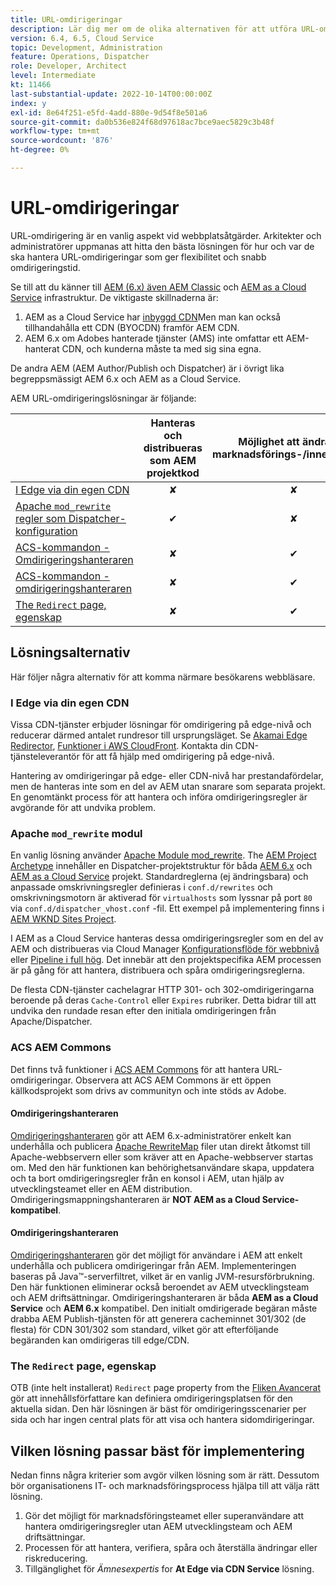 ```yaml
---
title: URL-omdirigeringar
description: Lär dig mer om de olika alternativen för att utföra URL-omdirigering i AEM.
version: 6.4, 6.5, Cloud Service
topic: Development, Administration
feature: Operations, Dispatcher
role: Developer, Architect
level: Intermediate
kt: 11466
last-substantial-update: 2022-10-14T00:00:00Z
index: y
exl-id: 8e64f251-e5fd-4add-880e-9d54f8e501a6
source-git-commit: da0b536e824f68d97618ac7bce9aec5829c3b48f
workflow-type: tm+mt
source-wordcount: '876'
ht-degree: 0%

---
```


# URL-omdirigeringar

URL-omdirigering är en vanlig aspekt vid webbplatsåtgärder. Arkitekter och administratörer uppmanas att hitta den bästa lösningen för hur och var de ska hantera URL-omdirigeringar som ger flexibilitet och snabb omdirigeringstid.

Se till att du känner till [AEM (6.x) även AEM Classic](https://experienceleague.adobe.com/docs/experience-manager-learn/dispatcher-tutorial/chapter-2.html#the-%E2%80%9Clegacy%E2%80%9D-setup) och [AEM as a Cloud Service](https://experienceleague.adobe.com/docs/experience-manager-cloud-service/content/overview/architecture.html#runtime-architecture) infrastruktur. De viktigaste skillnaderna är:

1. AEM as a Cloud Service har [inbyggd CDN](https://experienceleague.adobe.com/docs/experience-manager-cloud-service/content/implementing/content-delivery/cdn.html)Men man kan också tillhandahålla ett CDN (BYOCDN) framför AEM CDN.
1. AEM 6.x om Adobes hanterade tjänster (AMS) inte omfattar ett AEM-hanterat CDN, och kunderna måste ta med sig sina egna.

De andra AEM (AEM Author/Publish och Dispatcher) är i övrigt lika begreppsmässigt AEM 6.x och AEM as a Cloud Service.

AEM URL-omdirigeringslösningar är följande:

|  | Hanteras och distribueras som AEM projektkod | Möjlighet att ändra per marknadsförings-/innehållsteam | AEM som Cloud Service-kompatibel | Var körning av omdirigering sker |
|---------------------------------------------------|:-----------------------:|:---------------------:|:---------------------:| :---------------------:|
| [I Edge via din egen CDN](#at-edge-via-bring-your-own-cdn) | ✘ | ✘ | ✔ | Edge/CDN |
| [Apache `mod_rewrite` regler som Dispatcher-konfiguration ](#apache-mod_rewrite-module) | ✔ | ✘ | ✔ | Dispatcher |
| [ACS-kommandon - Omdirigeringshanteraren](#redirect-map-manager) | ✘ | ✔ | ✘ | Dispatcher |
| [ACS-kommandon - omdirigeringshanteraren](#redirect-manager) | ✘ | ✔ | ✔ | AEM |
| [The `Redirect` page, egenskap](#the-redirect-page-property) | ✘ | ✔ | ✔ | AEM |


## Lösningsalternativ

Här följer några alternativ för att komma närmare besökarens webbläsare.

### I Edge via din egen CDN

Vissa CDN-tjänster erbjuder lösningar för omdirigering på edge-nivå och reducerar därmed antalet rundresor till ursprungsläget. Se [Akamai Edge Redirector](https://techdocs.akamai.com/cloudlets/docs/what-edge-redirector), [Funktioner i AWS CloudFront](https://docs.aws.amazon.com/AmazonCloudFront/latest/DeveloperGuide/cloudfront-functions.html). Kontakta din CDN-tjänsteleverantör för att få hjälp med omdirigering på edge-nivå.

Hantering av omdirigeringar på edge- eller CDN-nivå har prestandafördelar, men de hanteras inte som en del av AEM utan snarare som separata projekt. En genomtänkt process för att hantera och införa omdirigeringsregler är avgörande för att undvika problem.


### Apache `mod_rewrite` modul

En vanlig lösning använder [Apache Module mod_rewrite](https://httpd.apache.org/docs/current/mod/mod_rewrite.html). The [AEM Project Archetype](https://github.com/adobe/aem-project-archetype) innehåller en Dispatcher-projektstruktur för båda [AEM 6.x](https://github.com/adobe/aem-project-archetype/tree/develop/src/main/archetype/dispatcher.ams#file-structure) och [AEM as a Cloud Service](https://github.com/adobe/aem-project-archetype/tree/develop/src/main/archetype/dispatcher.cloud#file-structure) projekt. Standardreglerna (ej ändringsbara) och anpassade omskrivningsregler definieras i `conf.d/rewrites` och omskrivningsmotorn är aktiverad för `virtualhosts` som lyssnar på port `80` via `conf.d/dispatcher_vhost.conf` -fil. Ett exempel på implementering finns i [AEM WKND Sites Project](https://github.com/adobe/aem-guides-wknd/tree/main/dispatcher/src/conf.d/rewrites).

I AEM as a Cloud Service hanteras dessa omdirigeringsregler som en del av AEM och distribueras via Cloud Manager [Konfigurationsflöde för webbnivå](https://experienceleague.adobe.com/docs/experience-manager-cloud-service/content/implementing/using-cloud-manager/cicd-pipelines/introduction-ci-cd-pipelines.html#web-tier-config-pipelines) eller [Pipeline i full hög](https://experienceleague.adobe.com/docs/experience-manager-cloud-service/content/implementing/using-cloud-manager/cicd-pipelines/introduction-ci-cd-pipelines.html#full-stack-pipeline). Det innebär att den projektspecifika AEM processen är på gång för att hantera, distribuera och spåra omdirigeringsreglerna.

De flesta CDN-tjänster cachelagrar HTTP 301- och 302-omdirigeringarna beroende på deras `Cache-Control` eller `Expires` rubriker. Detta bidrar till att undvika den rundade resan efter den initiala omdirigeringen från Apache/Dispatcher.


### ACS AEM Commons

Det finns två funktioner i [ACS AEM Commons](https://adobe-consulting-services.github.io/acs-aem-commons/) för att hantera URL-omdirigeringar. Observera att ACS AEM Commons är ett öppen källkodsprojekt som drivs av communityn och inte stöds av Adobe.

#### Omdirigeringshanteraren

[Omdirigeringshanteraren](https://adobe-consulting-services.github.io/acs-aem-commons/features/redirect-map-manager/index.html) gör att AEM 6.x-administratörer enkelt kan underhålla och publicera [Apache RewriteMap](https://httpd.apache.org/docs/2.4/rewrite/rewritemap.html) filer utan direkt åtkomst till Apache-webbservern eller som kräver att en Apache-webbserver startas om. Med den här funktionen kan behörighetsanvändare skapa, uppdatera och ta bort omdirigeringsregler från en konsol i AEM, utan hjälp av utvecklingsteamet eller en AEM distribution. Omdirigeringsmappningshanteraren är **NOT AEM as a Cloud Service-kompatibel**.

#### Omdirigeringshanteraren

[Omdirigeringshanteraren](https://adobe-consulting-services.github.io/acs-aem-commons/features/redirect-manager/index.html) gör det möjligt för användare i AEM att enkelt underhålla och publicera omdirigeringar från AEM. Implementeringen baseras på Java™-serverfiltret, vilket är en vanlig JVM-resursförbrukning. Den här funktionen eliminerar också beroendet av AEM utvecklingsteam och AEM driftsättningar. Omdirigeringshanteraren är båda **AEM as a Cloud Service** och **AEM 6.x** kompatibel. Den initialt omdirigerade begäran måste drabba AEM Publish-tjänsten för att generera cacheminnet 301/302 (de flesta) för CDN 301/302 som standard, vilket gör att efterföljande begäranden kan omdirigeras till edge/CDN.

### The `Redirect` page, egenskap

OTB (inte helt installerat) `Redirect` page property from the [Fliken Avancerat](https://experienceleague.adobe.com/docs/experience-manager-cloud-service/content/sites/authoring/fundamentals/page-properties.html#advanced) gör att innehållsförfattare kan definiera omdirigeringsplatsen för den aktuella sidan. Den här lösningen är bäst för omdirigeringsscenarier per sida och har ingen central plats för att visa och hantera sidomdirigeringar.

## Vilken lösning passar bäst för implementering

Nedan finns några kriterier som avgör vilken lösning som är rätt. Dessutom bör organisationens IT- och marknadsföringsprocess hjälpa till att välja rätt lösning.

1. Gör det möjligt för marknadsföringsteamet eller superanvändare att hantera omdirigeringsregler utan AEM utvecklingsteam och AEM driftsättningar.
1. Processen för att hantera, verifiera, spåra och återställa ändringar eller riskreducering.
1. Tillgänglighet för _Ämnesexpertis_ for **At Edge via CDN Service** lösning.
